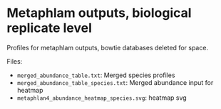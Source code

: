 # Metaphlam outputs, biological replicate level

Profiles for metaphlam outputs, bowtie databases deleted for space.

Files:

- `merged_abundance_table.txt`: Merged species profiles
- `merged_abundance_table_species.txt`: Merged abundance input for heatmap
- `metaphlan4_abundance_heatmap_species.svg`: heatmap svg

